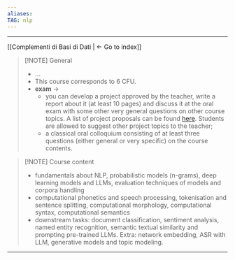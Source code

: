 ```yaml
---
aliases:
TAG: nlp
---
```

---

[[Complementi di Basi di Dati | <- Go to index]]

> [!NOTE] General
>  - ...
>  - This course corresponds to 6 CFU.
>  - **exam** -> 
> 	 - you can develop a project approved by the teacher, write a report about it (at least 10 pages) and discuss it at the oral exam with some other very general questions on other course topics. A list of project proposals can be found [here](http://corpora.ficlit.unibo.it/NLP/index.php?slab=projects). Students are allowed to suggest other project topics to the teacher;
> 	 - a classical oral colloquium consisting of at least three questions (either general or very specific) on the course contents.

> [!NOTE] Course content
>  - fundamentals about NLP, probabilistic models (n-grams), deep learning models and LLMs, evaluation techniques of models and corpora handling
>  - computational phonetics and speech processing, tokenisation and sentence splitting, computational morphology, computational syntax, computational semantics
>  - downstream tasks: document classification, sentiment analysis, named entity recognition, semantic textual similarity and prompting pre-trained LLMs. Extra: network embedding, ASR with LLM, generative models and topic modeling.
****************************
